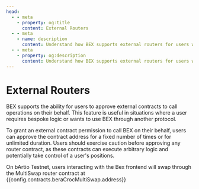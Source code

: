 ```yaml
---
head:
  - - meta
    - property: og:title
      content: External Routers
  - - meta
    - name: description
      content: Understand how BEX supports external routers for users who require bespoke logic or want to interact with BEX through other protocols.
  - - meta
    - property: og:description
      content: Understand how BEX supports external routers for users who require bespoke logic or want to interact with BEX through other protocols.
---
```


<script setup>
  import config from '@berachain/config/constants.json';
</script>

# External Routers

BEX supports the ability for users to approve external contracts to call operations on their behalf. This feature is useful in situations where a user requires bespoke logic or wants to use BEX through another protocol.

To grant an external contract permission to call BEX on their behalf, users can approve the contract address for a fixed number of times or for unlimited duration. Users should exercise caution before approving any router contract, as these contracts can execute arbitrary logic and potentially take control of a user's positions.

On bArtio Testnet, users interacting with the Bex frontend will swap through the MultiSwap router contract at <a :href="config.testnet.dapps.beratrail.url + 'address/' + config.contracts.beraCrocMultiSwap.address">{{config.contracts.beraCrocMultiSwap.address}}</a>
